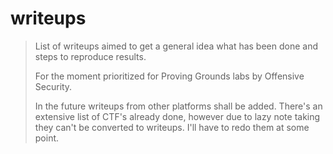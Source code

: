 # writeups

> List of writeups aimed to get a general idea what has been done and steps to reproduce results.
>
> For the moment prioritized for Proving Grounds labs by Offensive Security.
> 
> In the future writeups from other platforms shall be added. There's an extensive list of CTF's already done, however due to lazy note taking they can't be converted to writeups. I'll have to redo them at some point.
